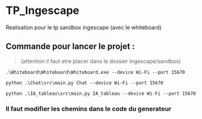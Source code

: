 # TP_Ingescape
Realisation pour le tp sandbox ingescape (avec le whiteboard)

## Commande pour lancer le projet :
> (attention il faut etre placer dans le dossier Ingescape/sandbox)
```
.\Whiteboard\Whiteboard\Whiteboard.exe --device Wi-Fi --port 15670
```
```
python .\Chat\src\main.py Chat --device Wi-Fi --port 15670
```
```
python .\IA_tableau\src\main.py IA_tableau --device Wi-Fi --port 15670 
```

### Il faut modifier les chemins dans le code du generateur
